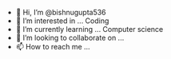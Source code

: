 - 👋 Hi, I’m @bishnugupta536
- 👀 I’m interested in ... Coding
- 🌱 I’m currently learning ... Computer science
- 💞️ I’m looking to collaborate on ...
- 📫 How to reach me ...

<!---
bishnugupta536/bishnugupta536 is a ✨ special ✨ repository because its `README.md` (this file) appears on your GitHub profile.
You can click the Preview link to take a look at your changes.
--->
